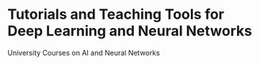 # Tutorials and Teaching Tools for Deep Learning and Neural Networks

University Courses on AI and Neural Networks
